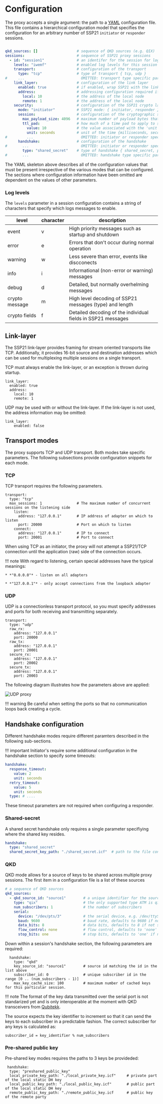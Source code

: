 # Configuration

The proxy accepts a single argument: the path to a [YAML](https://yaml.org/) configuration file. This file contains a hierarchical
configuration model that specifies the configuration for an arbitrary number of SSP21 `initiator` or `responder` sessions.

``` yaml

qkd_sources: []                  # sequence of QKD sources (e.g. QIX)
sessions:                        # sequence of SSP21 proxy sessions
  - id: "session1"               # an identifer for the session for logging purposes
    levels: "iwemf"              # enabled log levels for this session
    transport:                   # configuration of the transport
      type: "tcp"                # type of transport { tcp, udp }
#     ...                          OMITTED: transport type specific parameters omitted
    link_layer:                  # configuration of the link layer
      enabled: true              # if enabled, wrap SSP21 with the link-layer
      address:                   # addressing configuration required if 'enabled' == true
        local: 10                # the address of the local node
        remote: 1                # the address of the local node
    security:                    # configuration of the SSP21 crypto layer
      mode: "initiator"	         # SSP21 mode: { initiator, responder }
      session:                   # configuration of the cryptographic session
        max_payload_size: 4096   # maximum number of payload bytes that can be sent or received
        ttl_pad:                 # how much of a time pad to apply to session messages
          value: 10              # the value associated with the 'unit'
          unit: seconds          # unit of the time {milliseconds, seconds, minutes, hours}
#         ...                      OMITTED: initiator or responder specific session parameters
      handshake:                 # configuration of the handshake
#       ...                        OMITTED: initiator or responder specific handshake parameters
        type: "shared_secret"    # type of handshake { shared_secret, preshared_public_key, qkd }
#       ...                        OMITTED: handshake type specific parameters
```

The YAML skeleton above describes all of the configuration values that must be present irrespective of the various modes that can be configured.
The sections where configuration information have been omitted are dependent on the values of other parameters.

### Log levels

The `levels` parameter in a session configuration contains a string of characters that specify which logs messages to enable.

| level           | character | description                                                                                  |
|-----------------|-----------|----------------------------------------------------------------------------------------------|
| event           | v         | High priority messages such as startup and shutdown                                          |
| error           | e         | Errors that don't occur during normal operation                                              |
| warning         | w         | Less severe than error, events like discconects                                              |
| info            | i         | Informational (non-error or warning) messages                                                |
| debug           | d         | Detailed, but normally overhelming messages                                                  |
| crypto message  | m         | High level decoding of SSP21 messages (type) and length                                      |
| crypto fields   | f         | Detailed decoding of the individual fields in SSP21 messages                                 |

## Link-layer

The SSP21 link-layer provides framing for stream oriented transports like TCP. Additionally, it provides 16-bit source and destination
addresses which can be used for multiplexing multiple sessions on a single transport.

TCP must always enable the link-layer, or an exception is thrown during startup.

```
link_layer:
  enabled: true
  address:
    local: 10
    remote: 1
```

UDP may be used with or without the link-layer. If the link-layer is not used, the address information may be omitted:

```
link_layer:
    enabled: false
```

## Transport modes

The proxy supports TCP and UDP transport. Both modes take specific parameters. The following subsections provide configuration
snippets for each mode.

### TCP

TCP transport requires the following parameters.

```
transport:
  type: "tcp"
  max_sessions: 1                # The maximum number of concurrent sessions on the listening side
    listen:           
      address: "127.0.0.1"       # IP address of adapter on which to listen
      port: 20000                # Port on which to listen
    connect:
      address: "127.0.0.1"       # IP to connect
      port: 20001                # Port to connect
```

When using TCP as an initiator, the proxy will not attempt a SSP21/TCP connection until the application (raw) side
of the connection occurs.

!!! note
    With regard to listening, certain special addresses have the typical meanings:

	* *"0.0.0.0"* - listen on all adapters

	* *"127.0.0.1"* - only accept connections from the loopback adapter

### UDP

UDP is a connectionless transport protocol, so you must specify addresses and ports
for both receiving and transmitting separately.

```
transport:
  type: "udp"      
  raw_rx:
    address: "127.0.0.1"
    port: 20000
  raw_tx:
    address: "127.0.0.1"
    port: 20001
  secure_rx:
    address: "127.0.0.1"
    port: 20002
  secure_tx:
    address: "127.0.0.1"
    port: 20003
```

The following diagram illustrates how the parameters above are applied:

![UDP proxy](../img/udp.svg)

!!! warning
    Be careful when setting the ports so that no communication loops back creating a cycle.

## Handshake configuration

Different handshake modes require different paramters described in the following sub-sections.

!!! important
    Initiator's require some additional configuration in the handshake section to specify some timeouts:

```yaml
handshake:
  response_timeout:
    value: 2
    unit: seconds
  retry_timeout:
    value: 5
    unit: seconds
  type: # ....
```

These timeout parameters are not required when configuring a responder.


### Shared-secret

A shared secret handshake only requires a single parameter specifiying where the shared key resides.

```yaml
handshake:
  type: "shared_secret"
  shared_secret_key_path: "./shared_secret.icf"  # path to the file containing the shared secret
```

### QKD

QKD mode allows for a source of keys to be shared across multiple proxy sessions. The first item
in a configuration file is a list of these sources

``` yaml
# a sequence of QKD sources
qkd_sources:
  - qkd_source_id: "source1"        # a unique identifier for the source
    type: "qix"                     # the only supported type ATM is qix
    num_subscribers: 1              # the number of subscribers
    serial:                  
      device: "/dev/pts/3"          # the serial device, e.g. /dev/ttyS0 or COM1
      baud: 9600                    # baud rate, defaults to 9600 if not specified
      data_bits: 8                  # data bits, defaults to 8 if not specified
      flow_control: none            # flow control, defaults to 'none' if not specified
      stop_bits: one                # stop bits, defaults to 'one' if not specified
```

Down within a session's handshake section, the following parameters are required:

```
  handshake:
    type: "qkd"               
    key_source_id: "source1"        # source id matching the id in the list above
    subscriber_id: 0                # unique subscriber id in the range [0 .. (num_subscribers - 1)]
    max_key_cache_size: 100         # maximum number of cached keys for this particular session.
```

!!! note 
    The format of the key data transmitted over the serial port is not standarized yet and is only interoperable at the moment with QKD transceivers from 
	[Qubitekk](http://qubitekk.com/).

The source expects the key identifier to increment so that it can send the keys to each subscriber in a predictable fashion. The correct subscriber
for any keys is calculated as:

```
subscriber_id = key_identifier % num_subscribers
```

### Pre-shared public key

Pre-shared key modes requires the paths to 3 keys be provideded:

```
 handshake:  
  type: "preshared_public_key"
  local_private_key_path: "./local_private_key.icf"     # private part of the local static DH key
  local_public_key_path: "./local_public_key.icf"       # public part of the local static DH key
  remote_public_key_path: "./remote_public_key.icf      # public key of the remote party
```

